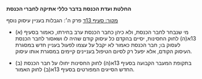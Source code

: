 **החלטת ועדת הכנסת בדבר כללי אתיקה לחברי הכנסת**

[מקור: סעיף 13ד](https://he.wikisource.org/wiki/כללי_אתיקה_לחברי_הכנסת#סעיף_13ד)
פרק ה׳: הגבלות בעניין עיסוק נוסף

- (א) מי שנבחר לחבר הכנסת, ולא כיהן כחבר הכנסת ערב בחירתו, כאמור בסעיף 13א(ה) לחוק החסינות, יסיים בהקדם כל עיסוק קודם שהיה לו ושאסור לחבר הכנסת לעסוק בו; חבר הכנסת כאמור לא יקבל על עצמו לפעול בעניין חדש במסגרת העיסוק הקודם, אלא יפעל רק לסיום הטיפול בעניינים קיימים במסגרת אותו עיסוק.

- (ב) בתקופת המעבר הקבועה בסעיף 13א(ה) לחוק החסינות יחולו על חבר הכנסת החדש הסייגים המפורטים בסעיף 13א(ב) לחוק האמור.